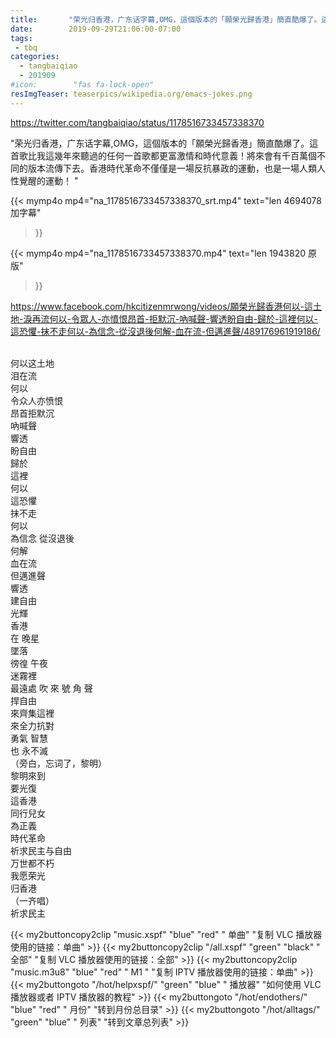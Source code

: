 ```yaml
---
title:       "荣光归香港，广东话字幕,OMG，這個版本的「願榮光歸香港」簡直酷爆了。這首歌比我這幾年來聽過的任何一首歌都更富激情和時代意義！將來會有千百萬個不同的版本流傳下去。香港時代革命不僅僅是一場反抗暴政的運動，也是一場人類人性覺醒的運動！ "
date:        2019-09-29T21:06:00-07:00
tags:
 - tbq
categories:
  - tangbaiqiao
  - 201909
#icon:        "fas fa-lock-open"
resImgTeaser: teaserpics/wikipedia.org/emacs-jokes.png
---
```


https://twitter.com/tangbaiqiao/status/1178516733457338370



"荣光归香港，广东话字幕,OMG，這個版本的「願榮光歸香港」簡直酷爆了。這首歌比我這幾年來聽過的任何一首歌都更富激情和時代意義！將來會有千百萬個不同的版本流傳下去。香港時代革命不僅僅是一場反抗暴政的運動，也是一場人類人性覺醒的運動！ "

{{< mymp4o mp4="na_1178516733457338370_srt.mp4"
text="len 4694078 加字幕"
>}}

{{< mymp4o mp4="na_1178516733457338370.mp4"
text="len 1943820 原版"
>}}


https://www.facebook.com/hkcitizenmrwong/videos/願榮光歸香港何以-這土地-淚再流何以-令眾人-亦憤恨昂首-拒默沉-吶喊聲-響透盼自由-歸於-這裡何以-這恐懼-抹不走何以-為信念-從沒退後何解-血在流-但邁進聲/489176961919186/

<br> 何以这土地
<br> 泪在流
<br> 何以
<br> 令众人亦愤恨
<br> 昂首拒默沉
<br> 吶喊聲
<br> 響透
<br> 盼自由
<br> 歸於
<br> 這裡
<br> 何以
<br> 這恐懼
<br> 抹不走
<br> 何以
<br> 為信念 從沒退後
<br> 何解
<br> 血在流
<br> 但邁進聲
<br> 響透
<br> 建自由
<br> 光輝
<br> 香港
<br> 在 晚星
<br> 墜落
<br> 徬徨 午夜
<br> 迷霧裡
<br> 最遠處 吹 來 號 角 聲
<br> 捍自由
<br> 來齊集這裡
<br> 來全力抗對
<br> 勇氣 智慧
<br> 也 永不滅
<br> （旁白，忘词了，黎明）
<br> 黎明來到
<br> 要光復
<br> 這香港
<br> 同行兒女
<br> 為正義
<br> 時代革命
<br> 祈求民主与自由
<br> 万世都不朽
<br> 我愿荣光
<br> 归香港
<br> （一齐唱）
<br> 祈求民主

{{< my2buttoncopy2clip "music.xspf"        "blue"   "red"    " 单曲"  "复制 VLC 播放器使用的链接：单曲" >}} {{< my2buttoncopy2clip "/all.xspf"         "green"  "black"  " 全部"  "复制 VLC 播放器使用的链接：全部" >}} {{< my2buttoncopy2clip "music.m3u8"        "blue"   "red"    " M1 "    "复制 IPTV 播放器使用的链接：单曲" >}} {{< my2buttongoto      "/hot/helpxspf/"    "green"  "blue"   " 播放器" "如何使用 VLC 播放器或者 IPTV 播放器的教程" >}} {{< my2buttongoto      "/hot/endothers/"   "blue"   "red"    " 月份"   "转到月份总目录" >}} {{< my2buttongoto      "/hot/alltags/"     "green"  "blue"   " 列表"   "转到文章总列表" >}} 
